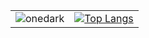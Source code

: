 | | |
| :--: | :--: |
| ![onedark] | [![Top Langs](https://github-readme-stats.vercel.app/api/top-langs/?username=amoyiki&hide=javascript,html,css&theme=onedark)](https://github.com/amoyiki)|


[onedark]: https://github-readme-stats.vercel.app/api?username=amoyiki&show_icons=true&cache_seconds=86400&theme=onedark&hide_title=true

